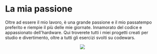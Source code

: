 
<h1>La mia passione</h1>
<p>
 Oltre ad essere il mio lavoro, è una grande passione e il mio passatempo preferito e riempie il più delle mie giornate. 
Innamorato del codice e appassionato dell'hardware. 
Qui troverete tutti i miei progetti creati per studio e divertimento, oltre a tutti gli esercizi svolti su codewars.
</p>  
<p align="center">
<img src="https://github-readme-stats.vercel.app/api?username=Valerio-boi&show_icons=true">
</p>  



